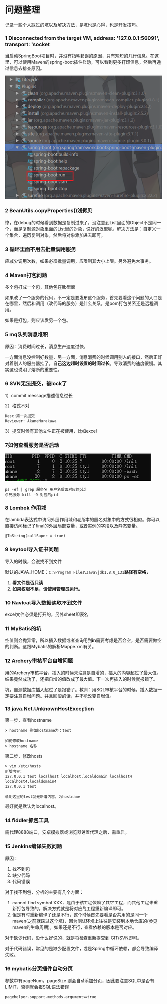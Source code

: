 # 问题整理



记录一些个人踩过的坑以及解决方法，是坑也是心得，也是开发技巧。



### 1 Disconnected from the target VM, address: '127.0.0.1:56091', transport: 'socket

当启动SpringBoot项目时，并没有指明错误的原因，只有短短的几行信息。在这里，可以使用Maven的spring-boot插件启动，可以看到更多打印信息，然后再通过信息去排查原因。

![image.png](images/springboot-plugin.png)



### 2 BeanUtils.copyProperties()浅拷贝

惨，在debug的时候看到数据是复制过来了，没注意到List<Object>里面的Object不是同一个，而是复制源对象里面的List里的对象，说好的泛型呢。解决方法是：自定义一个集合，遍历复制对象，然后将对象添加进去即可。



### 3 循环里面不用去批量调用服务

应减少调用次数，如果必须批量调用，应限制其大小上限。另外避免大事务。



### 4 Maven打包问题

多个包打成一个包，其他包在lib里面

如果改了一个服务的代码，不一定是要发布这个服务，首先要看这个问题的入口是在哪里，然后和调用（改代码的服务）是什么关系，是pom打包关系还是远程调用。

如果是打包，则应该发另一个包。



### 5 mq队列消息堆积

原因：消费时间过长，消息生产速度过快。

一方面消息没控制好数量，另一方面，消息消费的时候调用别人的接口，然后正好对着别人的服务器挂了，**自己这边超时设置的时间过长**。导致消费的速度很慢。其实这也说明了熔断的重要性。



### 6 SVN无法提交，被lock了

1）commit message描述信息过长

2）格式不对

```
Desc:第一次提交 
Reviewer: AkaneMurakawa
```



3）提交时候有其他文件正在被使用，比如excel



### 7如何查看服务是否启动



![image.png](images/pid.png)

```
ps -ef | grep 服务名 用户名后面对应的pid 
杀死服务 kill -9 对应的pid
```



### 8 Lombok 作用域

在lambda表达式中访问外层作用域和老版本的匿名对象中的方式很相似。你可以直接访问标记了final的外层局部变量，或者实例的字段以及静态变量。

```
@ToString(callSuper = true)
```



### 9 keytool导入证书问题

导入的时候，会说找不到文件



默认的JAVA_HOME：`C:\Program Files\Java\jdk1.8.0_131`**路径有空格，**

1. **看文件是否只读**
2. **如果权限不足，请使用管理员运行。**



### 10 Navicat导入数据读取不到文件

excel文件必须是打开的，另外sheet即表名



### 11 MyBatis的坑

空值则会抛异常，所以插入数据或者查询用到**in**需要考虑是否会空，是否需要做空的判断。这跟Mybatis的解析Mappe.xml有关。



### 12 Archery审核平台自增问题

用的Archery审核平台，插入的时候未注意是自增的，插入的内容超过了最大值。结果竟然成功了，还把自增的值改成了最大值。下一次再插入的时候就报错了。

坑，自测数据库插入超过了是报错了。教训：用SQL审核平台的时候，插入数据一定要注意自增问题。并且回滚的话，并不能改变自增值。



### 13 java.Net.UnknownHostException

第一步，查看hostname

```
> hostname 例如hostname为：test

如何修改hostname
> hostname 名称
```

第二步，修改hosts

```
> vim /etc/hosts
新增内容:
127.0.0.1 test localhost localhost.localdomain localhost4 localhost4.localdomain4
127.0.0.1 test

说明这里的test就是新增内容，为hostname
```

最好就是默认为localhost。



### 14 fiddler抓包工具

需代理8888端口，安卓模拟器或浏览器设置代理之后，需重启。



### 15 Jenkins编译失败问题

原因：

1. 找不到包
2. 缺少代码
3. 代码错误



对于找不到包，分析的主要有几个方面：

1. cannot find symbol XXX，是由于该工程依赖了其它工程，而其他工程未重新打包导致的。解决方式就是将对应的工程重新编译即可。
2. 但是有时重新编译了还是不行，这个时候首先要看是否共用的是同一个maven(之前就踩过这个坑)，因为测试环境上往往是安装到本地仓库的(参见maven的生命周期)。如果还是不行，查看依赖的版本是否对应。



对于缺少代码，没什么好说的，就是将检查重新提交到 GIT/SVN即可。

对于代码错误，常见的是缺少配置文件，或是Spring中循环依赖，都会导致编译失败。



### 16 mybatis分页插件自动分页

参数中有pageNum，pageSize 则会自动添加分页，因此要注意SQL中是否有LIMIT，否则就会报SQL语法错误

```properties
pagehelper.support-methods-arguments=true
```

